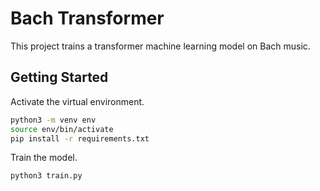 # Bach Transformer

This project trains a transformer machine learning model on Bach music.

## Getting Started

Activate the virtual environment.

```sh
python3 -m venv env 
source env/bin/activate
pip install -r requirements.txt
```

Train the model.

```sh 
python3 train.py
```
